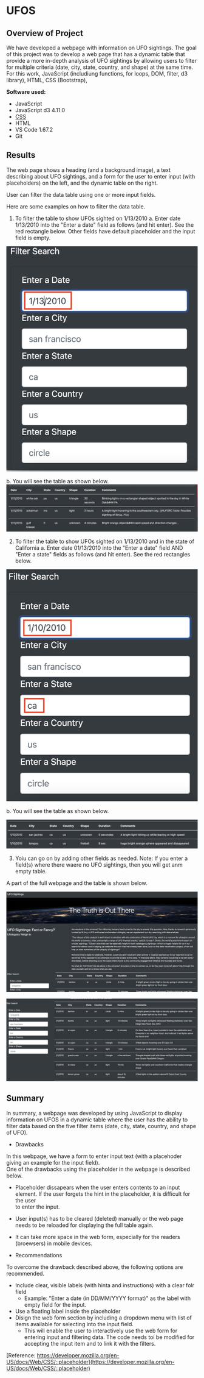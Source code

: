 # UFOS


## Overview of Project

We have developed a webpage with information on UFO sightings. The goal of this project was to develop a web page that has a dynamic table that provide a more in-depth analysis of UFO sightings by allowing users to filter for multiple criteria (date, city, state, country, and shape) at the same time. For this work, JavaScript (includiung functions, for loops, DOM, filter, d3 library), HTML, CSS (Bootstrap), 


**Software used:** 
- JavaScript
- JavaScript d3 4.11.0
- [CSS](https://maxcdn.bootstrapcdn.com/bootstrap/4.0.0/css/bootstrap.min.css)
- HTML
- VS Code 1.67.2
- Git

## Results

The web page shows a heading (and a background image), a text describing about UFO sightings, and a form for the user to enter input (with placeholders) on the left, and the dynamic table on the right. 

User can filter the data table using one or more input fields. 

Here are some examples on how to filter the data table. 

1. To filter the table to show UFOs sighted on 1/13/2010
a. Enter date 1/13/2010 into the "Enter a date" field as follows (and hit enter). See the red rectangle below.
   Other fields have default placeholder and the input field is empty.

![Date Search](/images/date-search.png)

b. You will see the table as shown below.
![Date Search_Table](/images/date-search-table.png)


2. To filter the table to show UFOs sighted on 1/13/2010 and in the state of California
a. Enter date 01/13/2010 into the "Enter a date" field AND "Enter a state" fields as follows (and hit enter). See the red rectangles below.

![Date State_Search](/images/date-state-search.png)

b. You will see the table as shown below.

![Date State_Search_Table](/images/date-state-search-table.png)

3. Yoiu can go on by adding other fields as needed. Note: If you enter a field(s) where there waere no UFO sightings, then you will get anm empty table.

A part of the full webpage and the table is shown below.

![Full_Webpage](/images/full-webpage.png)



![Table](/images/form-table.png)

## Summary

In summary, a webpage was developed by using JavaScript to display information on UFOS in a dynamic table where the user has the ability to filter data based on the five filter items (date, city, state, country, and shape of UFO). 

- Drawbacks

In this webpage, we have a form to enter input text (with a placehoder giving an example for the input field).  
One of the drawbacks using the placeholder in the webpage is described below. 
  - Placeholder dissapears when the user enters contents to an input element. If the user forgets the hint in the placeholder, it is difficult for the user   
    to enter the input.
  - User input(s) has to be cleared (deleted) manually or the web page needs to be reloaded for displaying the full table again.
  - It can take more space in the web form, especially for the readers (broewsers) in mobile devices. 

- Recommendations

To overcome the drawback described above, the following options are recommended.
  - Include clear, visible labels (with hinta and instructions) with a clear folr field 
    - Example: "Enter a date (in DD/MM/YYYY format)" as the label with empty field for the input.
  - Use a floating label inside the placeholder 
  - Disign the web form section by including a dropdown menu with list of items available for selecting into the input field. 
    - This will enable the user to interactively use the web form for entering input and filtering data. The code needs toi be modified for accepting the input item and to link it with the filters. 
  
  [Reference: https://developer.mozilla.org/en-US/docs/Web/CSS/::placeholder](https://developer.mozilla.org/en-US/docs/Web/CSS/::placeholder)
  
